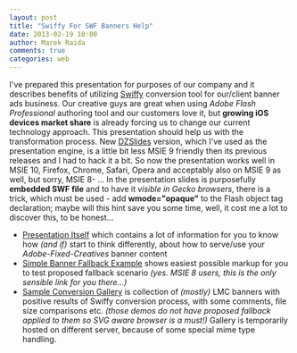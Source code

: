 ```yaml
---
layout: post
title: "Swiffy For SWF Banners Help"
date: 2013-02-19 10:00
author: Marek Raida
comments: true
categories: web
---
```


I've prepared this presentation for purposes of our company and it describes benefits of utilizing [Swiffy](https://www.google.com/doubleclick/studio/swiffy/) conversion tool for our/client banner ads business.
Our creative guys are great when using *Adobe Flash Professional* authoring tool and our customers love it, but __growing iOS devices market share__ is already forcing us to change our current technology approach. This presentation should help us with the transformation process.
New [DZSlides](https://github.com/paulrouget/dzslides) version, which I've used as the presentation engine, is a little bit less MSIE 9 friendly then its previous releases and I had to hack it a bit. So now the presentation works well in MSIE 10, Firefox, Chrome, Safari, Opera and acceptably also on MSIE 9 as well, but sorry, MSIE 8- ...
In the presentation slides is purposefully __embedded SWF file__ and to have it *visible in Gecko browsers*, there is a trick, which must be used - add __wmode="opaque"__ to the Flash object tag declaration; maybe will this hint save you some time, well, it cost me a lot to discover this, to be honest...

* [Presentation Itself](XXXXXXXX/swiffy.html) which contains a lot of information for you to know how *(and if)* start to think differently, about how to serve/use your *Adobe-Fixed-Creatives* banner content
* [Simple Banner Fallback Example](XXXXXXXX/banner.htm) shows easiest possible markup for you to test proposed fallback scenario *(yes. MSIE 8 users, this is the only sensible link for you there...)*
* [Sample Conversion Gallery](http://svg.kvalitne.cz/swiffy/gallery.html) is collection of *(mostly)* LMC banners with positive results of Swiffy conversion process, with some comments, file size comparisons etc. *(those demos do not have proposed fallback applied to them so SVG aware browser is a must!)* Gallery is temporarily hosted on different server, because of some special mime type handling.


